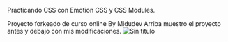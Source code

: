 

Practicando CSS con Emotion CSS y CSS Modules. 

Proyecto forkeado de curso online By Midudev
Arriba muestro el proyecto antes y debajo con mis modificaciones.
![Sin título](https://user-images.githubusercontent.com/100493436/180623957-612d384c-5a5b-4d7d-96be-dc86f5246c30.png)
